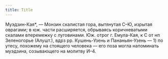 ```yaml
---
title: Title
---
```


Муэдзин-Кая*, — Монзин скалистая гора, вытянутая С–Ю, изрытая оврагами; в юж.
части расширяется, обрываясь коричневатыми скалами вперемежку с луговинами. Юж.
отрог г. Емула-Кая, к С от нп Зеленогорье (Алушт.), вдрз рр. Кушень-Узень и
Пананьян-Узень — 1) по утесу, похожему на стоящего человека — его поза могла
напоминать муэдзина, созывающего на молитву И–4.
